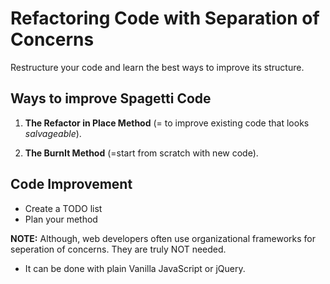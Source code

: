 # Refactoring Code with Separation of Concerns
Restructure your code and learn the best ways to improve its structure.

## Ways to improve Spagetti Code

1) __The Refactor in Place Method__ (= to improve existing code that looks _salvageable_).

2) __The BurnIt Method__ (=start from scratch with new code).


## Code Improvement
- Create a TODO list 
- Plan your method 

__NOTE:__ Although, web developers often use organizational frameworks for seperation of concerns. They are truly NOT needed.
- It can be done with plain Vanilla JavaScript or jQuery.

